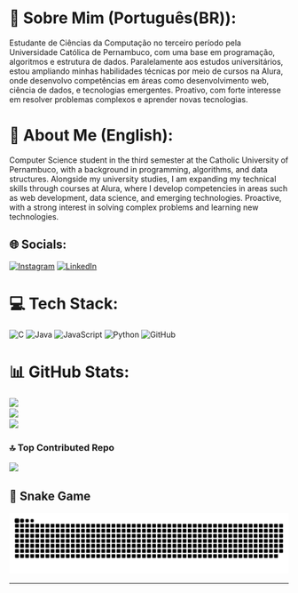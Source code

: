 # 💫 Sobre Mim (Português(BR)):
Estudante de Ciências da Computação no terceiro período pela Universidade Católica de Pernambuco, com uma base em programação, algoritmos e estrutura de dados. Paralelamente aos estudos universitários, estou ampliando minhas habilidades técnicas por meio de cursos na Alura, onde desenvolvo competências em áreas como desenvolvimento web, ciência de dados, e tecnologias emergentes. Proativo, com forte interesse em resolver problemas complexos e aprender novas tecnologias.

# 💫 About Me (English):
Computer Science student in the third semester at the Catholic University of Pernambuco, with a background in programming, algorithms, and data structures. Alongside my university studies, I am expanding my technical skills through courses at Alura, where I develop competencies in areas such as web development, data science, and emerging technologies. Proactive, with a strong interest in solving complex problems and learning new technologies.

## 🌐 Socials:
[![Instagram](https://img.shields.io/badge/Instagram-%23E4405F.svg?logo=Instagram&logoColor=white)](https://instagram.com/https://www.instagram.com/arturfreitasg/?next=%2F) [![LinkedIn](https://img.shields.io/badge/LinkedIn-%230077B5.svg?logo=linkedin&logoColor=white)](https://linkedin.com/in/https://www.linkedin.com/in/artur-freitas-558782294/) 

# 💻 Tech Stack:
![C](https://img.shields.io/badge/c-%2300599C.svg?style=flat&logo=c&logoColor=white) ![Java](https://img.shields.io/badge/java-%23ED8B00.svg?style=flat&logo=openjdk&logoColor=white) ![JavaScript](https://img.shields.io/badge/javascript-%23323330.svg?style=flat&logo=javascript&logoColor=%23F7DF1E) ![Python](https://img.shields.io/badge/python-3670A0?style=flat&logo=python&logoColor=ffdd54) ![GitHub](https://img.shields.io/badge/github-%23121011.svg?style=flat&logo=github&logoColor=white)

# 📊 GitHub Stats:
![](https://github-readme-stats.vercel.app/api?username=ArturFreitasgf&theme=dark&hide_border=false&include_all_commits=false&count_private=false)<br/>
![](https://github-readme-streak-stats.herokuapp.com/?user=ArturFreitasgf&theme=dark&hide_border=false)<br/>
![](https://github-readme-stats.vercel.app/api/top-langs/?username=ArturFreitasgf&theme=dark&hide_border=false&include_all_commits=false&count_private=false&layout=compact)

### 🔝 Top Contributed Repo
![](https://github-contributor-stats.vercel.app/api?username=ArturFreitasgf&limit=5&theme=dark&combine_all_yearly_contributions=true)

## 🐍 Snake Game
![Snake animation](https://github.com/Platane/snk/raw/output/github-contribution-grid-snake.svg)

---

